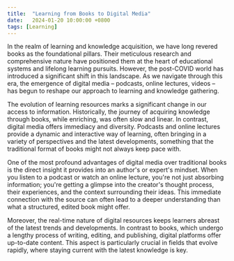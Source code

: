 ```yaml
---
title:  "Learning from Books to Digital Media"
date:   2024-01-20 10:00:00 +0800
tags: [Learning]
---
```


In the realm of learning and knowledge acquisition, we have long revered books as the foundational pillars. Their meticulous research and comprehensive nature have positioned them at the heart of educational systems and lifelong learning pursuits. However, the post-COVID world has introduced a significant shift in this landscape. As we navigate through this era, the emergence of digital media – podcasts, online lectures, videos – has begun to reshape our approach to learning and knowledge gathering.

The evolution of learning resources marks a significant change in our access to information. Historically, the journey of acquiring knowledge through books, while enriching, was often slow and linear. In contrast, digital media offers immediacy and diversity. Podcasts and online lectures provide a dynamic and interactive way of learning, often bringing in a variety of perspectives and the latest developments, something that the traditional format of books might not always keep pace with.

One of the most profound advantages of digital media over traditional books is the direct insight it provides into an author's or expert's mindset. When you listen to a podcast or watch an online lecture, you're not just absorbing information; you're getting a glimpse into the creator's thought process, their experiences, and the context surrounding their ideas. This immediate connection with the source can often lead to a deeper understanding than what a structured, edited book might offer.

Moreover, the real-time nature of digital resources keeps learners abreast of the latest trends and developments. In contrast to books, which undergo a lengthy process of writing, editing, and publishing, digital platforms offer up-to-date content. This aspect is particularly crucial in fields that evolve rapidly, where staying current with the latest knowledge is key.